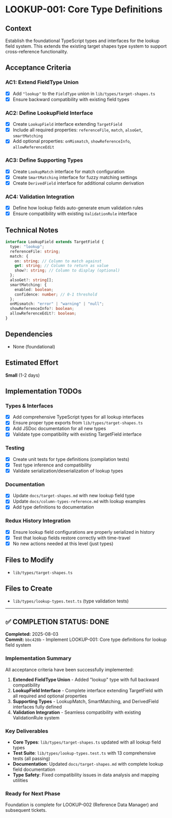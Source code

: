 # LOOKUP-001: Core Type Definitions

## Context

Establish the foundational TypeScript types and interfaces for the lookup field system. This extends the existing target shapes type system to support cross-reference functionality.

## Acceptance Criteria

### AC1: Extend FieldType Union

- [x] Add `"lookup"` to the `FieldType` union in `lib/types/target-shapes.ts`
- [x] Ensure backward compatibility with existing field types

### AC2: Define LookupField Interface

- [x] Create `LookupField` interface extending `TargetField`
- [x] Include all required properties: `referenceFile`, `match`, `alsoGet`, `smartMatching`
- [x] Add optional properties: `onMismatch`, `showReferenceInfo`, `allowReferenceEdit`

### AC3: Define Supporting Types

- [x] Create `LookupMatch` interface for match configuration
- [x] Create `SmartMatching` interface for fuzzy matching settings
- [x] Create `DerivedField` interface for additional column derivation

### AC4: Validation Integration

- [x] Define how lookup fields auto-generate enum validation rules
- [x] Ensure compatibility with existing `ValidationRule` interface

## Technical Notes

```typescript
interface LookupField extends TargetField {
  type: "lookup";
  referenceFile: string;
  match: {
    on: string; // Column to match against
    get: string; // Column to return as value
    show?: string; // Column to display (optional)
  };
  alsoGet?: string[];
  smartMatching: {
    enabled: boolean;
    confidence: number; // 0-1 threshold
  };
  onMismatch: "error" | "warning" | "null";
  showReferenceInfo?: boolean;
  allowReferenceEdit?: boolean;
}
```

## Dependencies

- None (foundational)

## Estimated Effort

**Small** (1-2 days)

## Implementation TODOs

### Types & Interfaces

- [x] Add comprehensive TypeScript types for all lookup interfaces
- [x] Ensure proper type exports from `lib/types/target-shapes.ts`
- [x] Add JSDoc documentation for all new types
- [x] Validate type compatibility with existing TargetField interface

### Testing

- [x] Create unit tests for type definitions (compilation tests)
- [x] Test type inference and compatibility
- [x] Validate serialization/deserialization of lookup types

### Documentation

- [x] Update `docs/target-shapes.md` with new lookup field type
- [x] Update `docs/column-types-reference.md` with lookup examples
- [x] Add type definitions to documentation

### Redux History Integration

- [x] Ensure lookup field configurations are properly serialized in history
- [x] Test that lookup fields restore correctly with time-travel
- [x] No new actions needed at this level (just types)

## Files to Modify

- `lib/types/target-shapes.ts`

## Files to Create

- `lib/types/lookup-types.test.ts` (type validation tests)

---

## ✅ COMPLETION STATUS: DONE

**Completed:** 2025-08-03  
**Commit:** `bbc428b` - Implement LOOKUP-001: Core type definitions for lookup field system

### Implementation Summary

All acceptance criteria have been successfully implemented:

1. **Extended FieldType Union** - Added "lookup" type with full backward compatibility
2. **LookupField Interface** - Complete interface extending TargetField with all required and optional properties
3. **Supporting Types** - LookupMatch, SmartMatching, and DerivedField interfaces fully defined
4. **Validation Integration** - Seamless compatibility with existing ValidationRule system

### Key Deliverables

- **Core Types**: `lib/types/target-shapes.ts` updated with all lookup field types
- **Test Suite**: `lib/types/lookup-types.test.ts` with 13 comprehensive tests (all passing)
- **Documentation**: Updated `docs/target-shapes.md` with complete lookup field documentation
- **Type Safety**: Fixed compatibility issues in data analysis and mapping utilities

### Ready for Next Phase

Foundation is complete for LOOKUP-002 (Reference Data Manager) and subsequent tickets.
